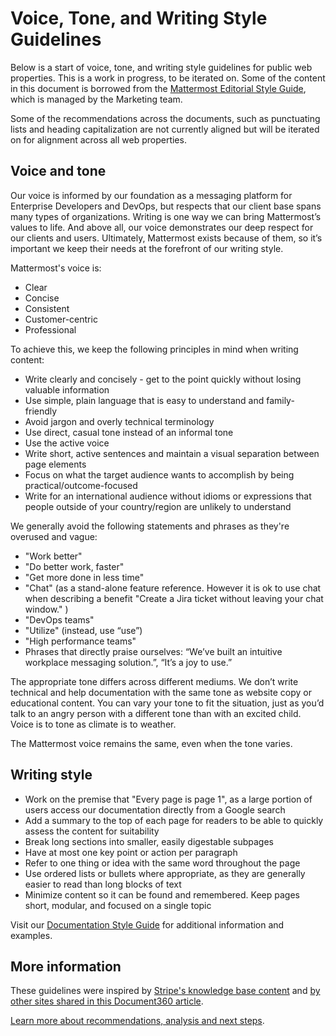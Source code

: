 # Voice, Tone, and Writing Style Guidelines

Below is a start of voice, tone, and writing style guidelines for public web properties. This is a work in progress, to be iterated on. Some of the content in this document is borrowed from the [Mattermost Editorial Style Guide](https://docs.google.com/document/d/1XWjtWdF77qKdxDso_-aC_S1c3E0ohOoxCRL_PIf3pco/edit#), which is managed by the Marketing team.

Some of the recommendations across the documents, such as punctuating lists and heading capitalization are not currently aligned but will be iterated on for alignment across all web properties.

## Voice and tone

Our voice is informed by our foundation as a messaging platform for Enterprise Developers and DevOps, but respects that our client base spans many types of organizations. Writing is one way we can bring Mattermost’s values to life. And above all, our voice demonstrates our deep respect for our clients and users. Ultimately, Mattermost exists because of them, so it’s important we keep their needs at the forefront of our writing style.

Mattermost's voice is:

* Clear
* Concise
* Consistent
* Customer-centric
* Professional

To achieve this, we keep the following principles in mind when writing content:

* Write clearly and concisely - get to the point quickly without losing valuable information
* Use simple, plain language that is easy to understand and family-friendly
* Avoid jargon and overly technical terminology
* Use direct, casual tone instead of an informal tone
* Use the active voice
* Write short, active sentences and maintain a visual separation between page elements
* Focus on what the target audience wants to accomplish by being practical/outcome-focused
* Write for an international audience without idioms or expressions that people outside of your country/region are unlikely to understand

We generally avoid the following statements and phrases as they're overused and vague:

* "Work better"
* "Do better work, faster"
* "Get more done in less time"
* "Chat" \(as a stand-alone feature reference. However it is ok to use chat when describing a benefit "Create a Jira ticket without leaving your chat window." \)
* "DevOps teams"
* "Utilize" \(instead, use “use”\)
* "High performance teams"
* Phrases that directly praise ourselves: “We’ve built an intuitive workplace messaging solution.”, “It’s a joy to use.”

The appropriate tone differs across different mediums. We don’t write technical and help documentation with the same tone as website copy or educational content. You can vary your tone to fit the situation, just as you’d talk to an angry person with a different tone than with an excited child. Voice is to tone as climate is to weather.

The Mattermost voice remains the same, even when the tone varies.

## Writing style

* Work on the premise that "Every page is page 1", as a large portion of users access our documentation directly from a Google search
* Add a summary to the top of each page for readers to be able to quickly assess the content for suitability
* Break long sections into smaller, easily digestable subpages
* Have at most one key point or action per paragraph
* Refer to one thing or idea with the same word throughout the page
* Use ordered lists or bullets where appropriate, as they are generally easier to read than long blocks of text
* Minimize content so it can be found and remembered. Keep pages short, modular, and focused on a single topic

Visit our [Documentation Style Guide](https://handbook.mattermost.com/operations/operations/publishing/publishing-guidelines/voice-tone-and-writing-style-guidelines/documentation-style-guide) for additional information and examples.

## More information

These guidelines were inspired by [Stripe's knowledge base content](https://document360.io/blog/tear-down-of-stripe-knowledge-base/) and [by other sites shared in this Document360 article](https://document360.io/blog/10-knowledge-base-software-best-practice-examples/).

[Learn more about recommendations, analysis and next steps](https://docs.google.com/document/d/1LNAgmKKtmRN1T7UCvOgcUbGiFfk8UXqcmCgF80-sVyQ).

